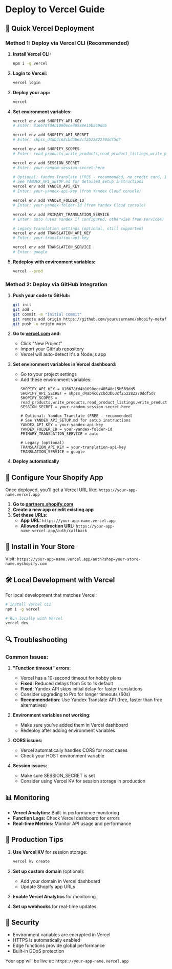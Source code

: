 # Deploy to Vercel Guide

## 🚀 Quick Vercel Deployment

### **Method 1: Deploy via Vercel CLI (Recommended)**

1. **Install Vercel CLI:**
   ```bash
   npm i -g vercel
   ```

2. **Login to Vercel:**
   ```bash
   vercel login
   ```

3. **Deploy your app:**
   ```bash
   vercel
   ```

4. **Set environment variables:**
   ```bash
   vercel env add SHOPIFY_API_KEY
   # Enter: 816678fd4b1090ece40548e15b569dd5
   
   vercel env add SHOPIFY_API_SECRET
   # Enter: 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
   
   vercel env add SHOPIFY_SCOPES
   # Enter: read_products,write_products,read_product_listings,write_product_listings
   
   vercel env add SESSION_SECRET
   # Enter: your-random-session-secret-here
   
   # Optional: Yandex Translate (FREE - recommended, no credit card, 10M chars/day)
   # See YANDEX_API_SETUP.md for detailed setup instructions
   vercel env add YANDEX_API_KEY
   # Enter: your-yandex-api-key (from Yandex Cloud console)
   
   vercel env add YANDEX_FOLDER_ID
   # Enter: your-yandex-folder-id (from Yandex Cloud console)
   
   vercel env add PRIMARY_TRANSLATION_SERVICE
   # Enter: auto (uses Yandex if configured, otherwise free services)
   
   # Legacy translation settings (optional, still supported)
   vercel env add TRANSLATION_API_KEY
   # Enter: your-translation-api-key
   
   vercel env add TRANSLATION_SERVICE
   # Enter: google
   ```

5. **Redeploy with environment variables:**
   ```bash
   vercel --prod
   ```

### **Method 2: Deploy via GitHub Integration**

1. **Push your code to GitHub:**
   ```bash
   git init
   git add .
   git commit -m "Initial commit"
   git remote add origin https://github.com/yourusername/shopify-metafield-translator.git
   git push -u origin main
   ```

2. **Go to [vercel.com](https://vercel.com) and:**
   - Click "New Project"
   - Import your GitHub repository
   - Vercel will auto-detect it's a Node.js app

3. **Set environment variables in Vercel dashboard:**
   - Go to your project settings
   - Add these environment variables:
     ```
     SHOPIFY_API_KEY = 816678fd4b1090ece40548e15b569dd5
     SHOPIFY_API_SECRET = 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
     SHOPIFY_SCOPES = read_products,write_products,read_product_listings,write_product_listings
     SESSION_SECRET = your-random-session-secret-here
     
     # Optional: Yandex Translate (FREE - recommended)
     # See YANDEX_API_SETUP.md for setup instructions
     YANDEX_API_KEY = your-yandex-api-key
     YANDEX_FOLDER_ID = your-yandex-folder-id
     PRIMARY_TRANSLATION_SERVICE = auto
     
     # Legacy (optional)
     TRANSLATION_API_KEY = your-translation-api-key
     TRANSLATION_SERVICE = google
     ```

4. **Deploy automatically**

## 🔧 Configure Your Shopify App

Once deployed, you'll get a Vercel URL like: `https://your-app-name.vercel.app`

1. **Go to [partners.shopify.com](https://partners.shopify.com)**
2. **Create a new app or edit existing app**
3. **Set these URLs:**
   - **App URL:** `https://your-app-name.vercel.app`
   - **Allowed redirection URL:** `https://your-app-name.vercel.app/auth/callback`

## 📱 Install in Your Store

Visit: `https://your-app-name.vercel.app/auth?shop=your-store-name.myshopify.com`

## 🛠️ Local Development with Vercel

For local development that matches Vercel:

```bash
# Install Vercel CLI
npm i -g vercel

# Run locally with Vercel
vercel dev
```

## 🔍 Troubleshooting

### Common Issues:

1. **"Function timeout" errors:**
   - Vercel has a 10-second timeout for hobby plans
   - **Fixed**: Reduced delays from 5s to 1s default
   - **Fixed**: Yandex API skips initial delay for faster translations
   - Consider upgrading to Pro for longer timeouts (60s)
   - **Recommendation**: Use Yandex Translate API (free, faster than free alternatives)

2. **Environment variables not working:**
   - Make sure you've added them in Vercel dashboard
   - Redeploy after adding environment variables

3. **CORS issues:**
   - Vercel automatically handles CORS for most cases
   - Check your HOST environment variable

4. **Session issues:**
   - Make sure SESSION_SECRET is set
   - Consider using Vercel KV for session storage in production

## 📊 Monitoring

- **Vercel Analytics:** Built-in performance monitoring
- **Function Logs:** Check Vercel dashboard for errors
- **Real-time Metrics:** Monitor API usage and performance

## 🚀 Production Tips

1. **Use Vercel KV** for session storage:
   ```bash
   vercel kv create
   ```

2. **Set up custom domain** (optional):
   - Add your domain in Vercel dashboard
   - Update Shopify app URLs

3. **Enable Vercel Analytics** for monitoring

4. **Set up webhooks** for real-time updates

## 🔐 Security

- Environment variables are encrypted in Vercel
- HTTPS is automatically enabled
- Edge functions provide global performance
- Built-in DDoS protection

Your app will be live at: `https://your-app-name.vercel.app`
